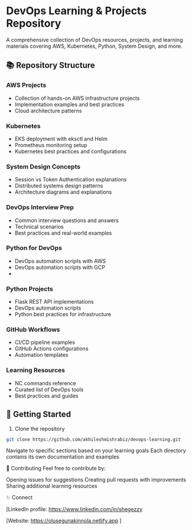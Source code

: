 
# DevOps Learning & Projects Repository

A comprehensive collection of DevOps resources, projects, and learning materials covering AWS, Kubernetes, Python, System Design, and more.

## 📚 Repository Structure

### AWS Projects
- Collection of hands-on AWS infrastructure projects
- Implementation examples and best practices
- Cloud architecture patterns

### Kubernetes
- EKS deployment with eksctl and Helm
- Prometheus monitoring setup
- Kubernetes best practices and configurations

### System Design Concepts
- Session vs Token Authentication explanations
- Distributed systems design patterns
- Architecture diagrams and explanations

### DevOps Interview Prep
- Common interview questions and answers
- Technical scenarios
- Best practices and real-world examples

### Python for DevOps
- DevOps automation scripts with AWS
- DevOps automation scripts with GCP
- 
### Python Projects
- Flask REST API implementations
- DevOps automation scripts
- Python best practices for infrastructure

### GitHub Workflows
- CI/CD pipeline examples
- GitHub Actions configurations
- Automation templates

### Learning Resources
- NC commands reference
- Curated list of DevOps tools
- Best practices and guides

## 🚀 Getting Started

1. Clone the repository
```bash
git clone https://github.com/akhileshmishrabiz/devops-learning.git
```

Navigate to specific sections based on your learning goals
Each directory contains its own documentation and examples

🤝 Contributing
Feel free to contribute by:

Opening issues for suggestions
Creating pull requests with improvements
Sharing additional learning resources


✨ Connect

[LinkedIn profile: https://www.linkedin.com/in/shegezzy

[Website: https://olusegunakinnola.netlify.app ]




